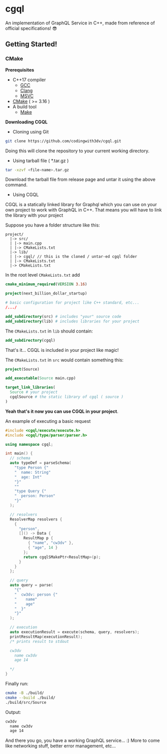 # cgql
An implementation of GraphQL Service in C++, made from reference of official specifications! 😎 

## Getting Started!
### CMake

**Prerequisites**
- C++17 compiler
  - [GCC](https://gcc.gnu.org)
  - [Clang](https://clang.llvm.org)
  - [MSVC](https://docs.microsoft.com/en-us/cpp/?view=msvc-170)
- [CMake](https://cmake.org) ( >= 3.16 )
- A build tool
  - [Make](https://www.gnu.org/software/make)

**Downloading CGQL**
- Cloning using Git
```bash
git clone https://github.com/codingwith3dv/cgql.git
```
Doing this will clone the repository to your current working directory.
- Using tarball file ( *.tar.gz )
```bash
tar -xzvf <file-name>.tar.gz
```
Download the tarball file from release page and untar it using the above command.

- Using CGQL

CGQL is a statically linked library for Graphql which you can use on your own project to work with GraphQL in C++.
That means you will have to link the library with your project

Suppose you have a folder structure like this:
```
project/
  |-> src/
  | |-> main.cpp
  | |-> CMakeLists.txt
  |-> lib/
  | |-> cgql/ // this is the cloned / untar-ed cgql folder
  | |-> CMakeLists.txt
  |-> CMakeLists.txt
```

In the root level `CMakeLists.txt` add
```cmake
cmake_minimum_required(VERSION 3.16)

project(next_billion_dollar_startup)

# basic configuration for project like C++ standard, etc...
/.../

add_subdirectory(src) # includes "your" source code
add_subdirectory(lib) # includes libraries for your project
```

The `CMakeLists.txt` in `lib` should contain:
```cmake
add_subdirectory(cgql)
```
That's it... CGQL is included in your project like magic!

The `CMakeLists.txt` in `src` would contain something this:
```cmake
project(Source)

add_executable(Source main.cpp)

target_link_libraries(
  Source # your project
  cgqlSource # the static library of cgql ( source )
)
```

**Yeah that's it now you can use CGQL in your project**.

An example of executing a basic request
```cpp
#include <cgql/execute/execute.h>
#include <cgql/type/parser/parser.h>

using namespace cgql;

int main() {
  // schema
  auto typeDef = parseSchema(
    "type Person {"
    "  name: String"
    "  age: Int"
    "}"
    ""
    "type Query {"
    "  person: Person"
    "}"
  );

  // resolvers
  ResolverMap resolvers {
    {
      "person",
      []() -> Data {
        ResultMap p {
          { "name", "cw3dv" },
          { "age", 14 }
        };
        return cgqlSMakePtr<ResultMap>(p);
      }
    }
  };

  // query
  auto query = parse(
    "{"
    "  cw3dv: person {"
    "    name"
    "    age"
    "  }"
    "}"
  );

  // execution
  auto executionResult = execute(schema, query, resolvers);
  printResultMap(executionResult);
  /* prints result to stdout

  cw3dv
    name cw3dv
    age 14

  */ 
}
```

Finally run:
```bash
cmake -B ./build/
cmake --build ./build/
./build/src/Source
```

Output:
```bash
cw3dv
  name cw3dv
  age 14
```

And there you go, you have a working GraphQL service... :)
More to come like networking stuff, better error management, etc...
